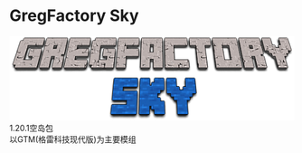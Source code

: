 # GregFactory Sky
![Title](https://github.com/ProgregssTeam/GregFactory-Sky/blob/main/Title.png)<br>
1.20.1空岛包<br>
以GTM(格雷科技现代版)为主要模组

